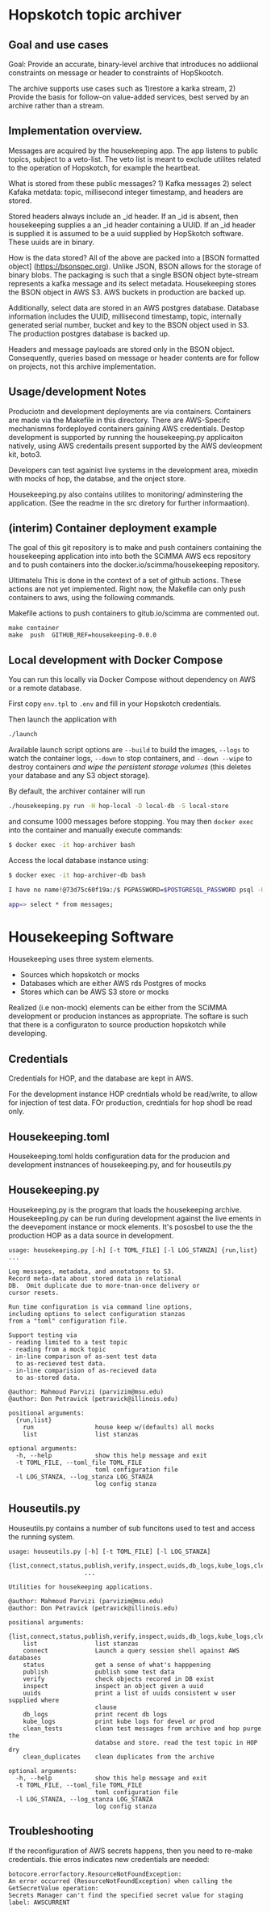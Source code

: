 # Hopskotch topic archiver

## Goal and use cases

Goal: Provide an accurate, binary-level archive that introduces no
addiional constraints on message or header to constraints of HopSkootch.

The archive supports use cases such as  1)restore a karka stream,
2) Provide the basis for follow-on value-added services, best served
by an archive rather than a  stream.

## Implementation overview.

Messages are acquired by the housekeeping app. The app listens to
public topics, subject to a veto-list.  The veto list is meant to
exclude utilites related to the operation of Hopskotch, for example
the heartbeat.

What is stored from these public messages?  1) Kafka messages 2)
select Kafaka metdata: topic, millisecond integer timestamp, and
headers are stored.

Stored headers always include an _id header.  If an _id is absent,
then housekeeping supplies a an _id header containing a UUID. If an
_id header is supplied it is assumed to be a uuid supplied by
HopSkotch software. These uuids are in binary.

How is the data stored?  All of the above are packed into a [BSON
formatted object] (https://bsonspec.org).  Unlike JSON, BSON allows for
the storage of binary blobs.  The packaging is such that a single BSON
object byte-stream represents a kafka message and its select
metadata. Housekeeping stores the BSON object in AWS S3. AWS
buckets in production are backed up.

Additionally, select data are stored in an AWS postgres database.
Database information includes the UUID, millisecond timestamp, topic,
internally generated serial number, bucket and key to the BSON object
used in S3. The production postgres database is backed up.

Headers and message payloads are stored only in the BSON object.
Consequently, queries based on message or header contents
are for follow on projects, not this archive implementation.

## Usage/development  Notes

Produciotn and development deployments are via containers.  Containers
are made via the Makefile in this directory.  There are AWS-Specifc
mechanismns fordeployed containers gaining AWS credentials. Destop
development is supported by running the housekeeping.py applicaiton
natively, using AWS credentails present supported by the AWS
devleopment kit, boto3.

Developers can test againist live systems in the
development area, mixedin with mocks of hop, the
databse, and the onject store.

Housekeeping.py also contains utilites to monitoring/ adminstering the
application. (See the readme in the src diretory for further
informaation).

## (interim) Container deployment example

The goal of this git repository is to make and push containers containing
the housekeeping application into into both the SCiMMA
AWS ecs repository and to push containers into the
docker.io/scimma/housekeeping repository.

Ultimatelu This is done in the context of a set of github actions.
These actions are not yet implemented.  Right now,
the Makefile can only push containers to aws, using the
following commands.

Makefile actions to push containers to gitub.io/scimma are commented out.

```
make container
make  push  GITHUB_REF=housekeeping-0.0.0
```


## Local development with Docker Compose

You can run this locally via Docker Compose without dependency on AWS or a remote database.

First copy `env.tpl` to `.env` and fill in your Hopskotch credentials.

Then launch the application with

```bash
./launch
```

Available launch script options are `--build` to build the images, `--logs` to watch the container logs, `--down` to stop containers, and `--down --wipe` to destroy containers *and wipe the persistent storage volumes* (this deletes your database and any S3 object storage).

By default, the archiver container will run 

```bash
./housekeeping.py run -H hop-local -D local-db -S local-store
```

and consume 1000 messages before stopping. You may then `docker exec` into the container and manually execute commands:

```bash
$ docker exec -it hop-archiver bash
```

Access the local database instance using:

```bash
$ docker exec -it hop-archiver-db bash

I have no name!@73d75c60f19a:/$ PGPASSWORD=$POSTGRESQL_PASSWORD psql -U $POSTGRESQL_USERNAME $POSTGRESQL_DATABASE

app=> select * from messages;
```


# Housekeeping Software

Housekeeping uses three system elements.

- Sources which  hopskotch or mocks
- Databases which are either AWS rds Postgres of mocks
- Stores which can be AWS S3 store or mocks

Realized (i.e non-mock) elements can be either from the SCiMMA
development or producion instances as appropriate.  The softare
is such that there is a configuraton to source  production hopskotch
while developing. 


## Credentials

Credentials for HOP, and the database are kept in AWS.

For the development instance HOP credntials whold be read/write,
to allow for injection of test data.   FOr production, credntials
for hop shodl be read only.



## Housekeeping.toml

Housekeeping.toml holds configuration data for the producion and
development instnances of housekeeping.py, and for houseutils.py


## Housekeeping.py

Housekeeping.py is the program that loads the housekeeping archive.
Housekeepling.py can be run during development against the live ements
in the deevepoment instance or mock elements. It's pososbel to use the
the production HOP as a data source in development.

```
usage: housekeeping.py [-h] [-t TOML_FILE] [-l LOG_STANZA] {run,list} ...

Log messages, metadata, and annotatopns to S3.
Record meta-data about stored data in relational
DB.  Omit duplicate due to more-tnan-once delivery or
cursor resets.

Run time configuration is via command line options,
including options to select configuration stanzas
from a "toml" configuration file.

Support testing via
- reading limited to a test topic
- reading from a mock topic
- in-line comparison of as-sent test data
  to as-recieved test data.
- in-line comparision of as-recieved data
  to as-stored data.

@author: Mahmoud Parvizi (parvizim@msu.edu)
@author: Don Petravick (petravick@illinois.edu)

positional arguments:
  {run,list}
    run                 house keep w/(defaults) all mocks
    list                list stanzas

optional arguments:
  -h, --help            show this help message and exit
  -t TOML_FILE, --toml_file TOML_FILE
                        toml configuration file
  -l LOG_STANZA, --log_stanza LOG_STANZA
                        log config stanza

```

## Houseutils.py

Houseutils.py contains a number of sub funcitons used to test
and access the running system.

```
usage: houseutils.py [-h] [-t TOML_FILE] [-l LOG_STANZA]
                     {list,connect,status,publish,verify,inspect,uuids,db_logs,kube_logs,clean_tests,clean_duplicates}
                     ...

Utilities for housekeeping applications.

@author: Mahmoud Parvizi (parvizim@msu.edu)
@author: Don Petravick (petravick@illinois.edu)

positional arguments:
  {list,connect,status,publish,verify,inspect,uuids,db_logs,kube_logs,clean_tests,clean_duplicates}
    list                list stanzas
    connect             Launch a query session shell against AWS databases
    status              get a sense of what's happpening
    publish             publish some test data
    verify              check objects recored in DB exist
    inspect             inspect an object given a uuid
    uuids               print a list of uuids consistent w user supplied where
                        clause
    db_logs             print recent db logs
    kube_logs           print kube logs for devel or prod
    clean_tests         clean test messages from archive and hop purge the
                        databse and store. read the test topic in HOP dry
    clean_duplicates    clean duplicates from the archive

optional arguments:
  -h, --help            show this help message and exit
  -t TOML_FILE, --toml_file TOML_FILE
                        toml configuration file
  -l LOG_STANZA, --log_stanza LOG_STANZA
                        log config stanza

```

## Troubleshooting

If the reconfiguration of AWS secrets happens, then you need to re-make credentials.
thie erros indicates new credentials are needed:

```
botocore.errorfactory.ResourceNotFoundException:
An error occurred (ResourceNotFoundException) when calling the GetSecretValue operation:
Secrets Manager can't find the specified secret value for staging label: AWSCURRENT
```

